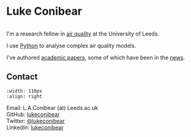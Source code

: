 # Luke Conibear

```{image} images/font.jpg
```

I'm a research fellow in [air quality](/airpollution) at the University of Leeds.  

I use [Python](/software) to analyse complex air quality models.  

I've authored [academic papers](/publications), some of which have been in the [news](/news).  

## Contact

```{image} images/LukeConibear.jpg
:width: 110px
:align: right
```

Email: L.A.Conibear (at) Leeds.ac.uk  
GitHub: [lukeconibear](https://github.com/lukeconibear)  
Twitter: [@lukeconibear](https://twitter.com/lukeconibear)  
LinkedIn: [lukeconibear](https://www.linkedin.com/in/lukeconibear/)  

